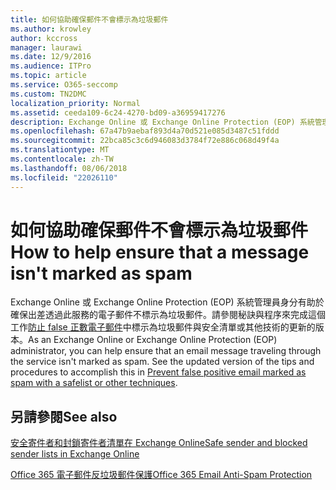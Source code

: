 ```yaml
---
title: 如何協助確保郵件不會標示為垃圾郵件
ms.author: krowley
author: kccross
manager: laurawi
ms.date: 12/9/2016
ms.audience: ITPro
ms.topic: article
ms.service: O365-seccomp
ms.custom: TN2DMC
localization_priority: Normal
ms.assetid: ceeda109-6c24-4270-bd09-a36959417276
description: Exchange Online 或 Exchange Online Protection (EOP) 系統管理員身分有助於確保出差透過此服務的電子郵件不標示為垃圾郵件。請參閱秘訣與程序來完成這個工作防止 false 正數電子郵件中標示為垃圾郵件與安全清單或其他技術的更新的版本。
ms.openlocfilehash: 67a47b9aebaf893d4a70d521e085d3487c51fddd
ms.sourcegitcommit: 22bca85c3c6d946083d3784f72e886c068d49f4a
ms.translationtype: MT
ms.contentlocale: zh-TW
ms.lasthandoff: 08/06/2018
ms.locfileid: "22026110"
---
```

# <a name="how-to-help-ensure-that-a-message-isnt-marked-as-spam"></a><span data-ttu-id="0ef6a-104">如何協助確保郵件不會標示為垃圾郵件</span><span class="sxs-lookup"><span data-stu-id="0ef6a-104">How to help ensure that a message isn't marked as spam</span></span>

<span data-ttu-id="0ef6a-p102">Exchange Online 或 Exchange Online Protection (EOP) 系統管理員身分有助於確保出差透過此服務的電子郵件不標示為垃圾郵件。請參閱秘訣與程序來完成這個工作[防止 false 正數電子郵件](https://go.microsoft.com/fwlink/p/?LinkID=534224)中標示為垃圾郵件與安全清單或其他技術的更新的版本。</span><span class="sxs-lookup"><span data-stu-id="0ef6a-p102">As an Exchange Online or Exchange Online Protection (EOP) administrator, you can help ensure that an email message traveling through the service isn't marked as spam. See the updated version of the tips and procedures to accomplish this in [Prevent false positive email marked as spam with a safelist or other techniques](https://go.microsoft.com/fwlink/p/?LinkID=534224).</span></span> 
  
## <a name="see-also"></a><span data-ttu-id="0ef6a-107">另請參閱</span><span class="sxs-lookup"><span data-stu-id="0ef6a-107">See also</span></span>

[<span data-ttu-id="0ef6a-108">安全寄件者和封鎖寄件者清單在 Exchange Online</span><span class="sxs-lookup"><span data-stu-id="0ef6a-108">Safe sender and blocked sender lists in Exchange Online</span></span>](safe-sender-and-blocked-sender-lists-faq.md)

[<span data-ttu-id="0ef6a-109">Office 365 電子郵件反垃圾郵件保護</span><span class="sxs-lookup"><span data-stu-id="0ef6a-109">Office 365 Email Anti-Spam Protection</span></span>](https://support.office.com/en-US/article/Office-365-Email-Anti-Spam-Protection-6a601501-a6a8-4559-b2e7-56b59c96a586)

